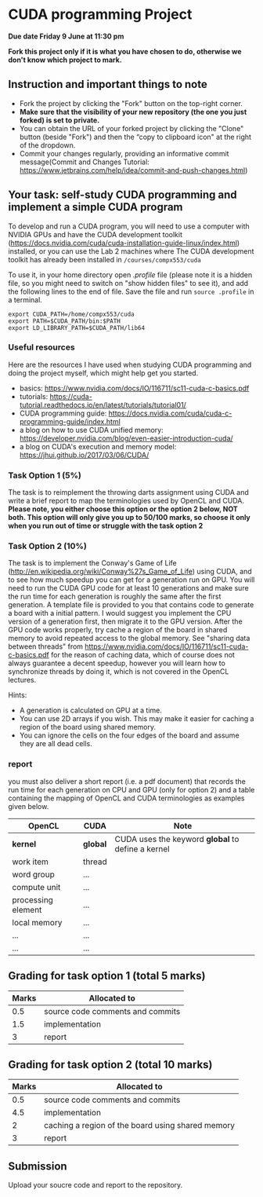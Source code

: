 # CUDA programming Project

**Due date Friday 9 June at 11:30 pm**

**Fork this project only if it is what you have chosen to do, otherwise we don't know which project to mark.**

## Instruction and important things to note

* Fork the project by clicking the "Fork" button on the top-right corner.
* **Make sure that the visibility of your new repository (the one you just forked) is set to private.**
* You can obtain the URL of your forked project by clicking the "Clone" button (beside "Fork") and then the “copy to clipboard icon" at the right of the dropdown.
* Commit your changes regularly, providing an informative commit message(Commit and Changes Tutorial: https://www.jetbrains.com/help/idea/commit-and-push-changes.html)


## Your task: self-study CUDA programming and implement a simple CUDA program ##

To develop and run a CUDA program, you will need to use a computer with NVIDIA GPUs and have the CUDA development toolkit (https://docs.nvidia.com/cuda/cuda-installation-guide-linux/index.html) installed, or you can use the Lab 2 machines where The CUDA development toolkit has already been installed in  ```/courses/compx553/cuda```

To use it, in your home directory open _.profile_ file (please note it is a hidden file, so you might need to switch on "show hidden files" to see it), and add the following lines to the end of file. Save the file and run ```source .profile``` 
in a terminal.

```
export CUDA_PATH=/home/compx553/cuda
export PATH=$CUDA_PATH/bin:$PATH
export LD_LIBRARY_PATH=$CUDA_PATH/lib64
```

### Useful resources ###

Here are the resources I have used when studying CUDA programming and doing the project myself, which might help get you started.

* basics: https://www.nvidia.com/docs/IO/116711/sc11-cuda-c-basics.pdf
* tutorials: https://cuda-tutorial.readthedocs.io/en/latest/tutorials/tutorial01/
* CUDA programming guide: https://docs.nvidia.com/cuda/cuda-c-programming-guide/index.html
* a blog on how to use CUDA unified memory: https://developer.nvidia.com/blog/even-easier-introduction-cuda/
* a blog on CUDA's execution and memory model: https://jhui.github.io/2017/03/06/CUDA/

### Task Option 1 (5%)
The task is to reimplement the throwing darts assignment using CUDA and write a  brief report to map the terminologies used by OpenCL and CUDA. **Please note, you either choose this option or the option 2 below, NOT both. This option will only give you up to 50/100 marks, so choose it only when you run out of time or struggle with the task option 2** 

### Task Option 2 (10%)

The task is to implement the Conway's Game of Life (http://en.wikipedia.org/wiki/Conway%27s_Game_of_Life) using CUDA, and to see how much speedup you can get for a generation run on GPU. You will need to run the CUDA GPU code for at least 10 generations and make sure the run time for each generation is roughly the same after the first generation. A template file is provided to you that contains code to generate a board with a initial pattern. I would suggest you implement the CPU version of a generation first, then migrate it to the GPU version. After the GPU code works properly, try cache a region of the board in shared memory to avoid repeated access to the global memory. See "sharing data between threads" from https://www.nvidia.com/docs/IO/116711/sc11-cuda-c-basics.pdf for the reason of caching data, which of course does not always guarantee a decent speedup, however you will learn how to synchronize threads by doing it, which is not covered in the OpenCL lectures.   

Hints:
* A generation is calculated on GPU at a time. 
* You can use 2D arrays if you wish. This may make it easier for caching a region of the board using shared memory.
* You can ignore the cells on the four edges of the board and assume they are all dead cells. 

### report ###
you must also deliver a short report (i.e. a pdf document) that records the run time for each generation on CPU and GPU (only for option 2) and a table containing the mapping of OpenCL and CUDA terminologies as examples given below. 


|OpenCL|CUDA| Note |
|-----|--------|-------------------|
| __kernel__ | __global__ | CUDA uses the keyword __global__ to define a kernel|
|work item | thread| |
|word group | ... | |
| compute unit | ... | |     
| processing element | ... | |     
| local memory | ... | |     
| ... | ... | |     
| ... | ... | |     


## Grading for task option 1 (total 5 marks)

|Marks|Allocated to|
|-----|--------|
|0.5|source code comments and commits|
|1.5 | implementation|
|3 | report | 


## Grading for task option 2 (total 10 marks)

|Marks|Allocated to|
|-----|--------|
|0.5| source code comments and commits|
|4.5 | implementation|
|2 | caching a region of the board using shared memory| 
|3 | report | 

## Submission

Upload your soucre code and report to the repository.
